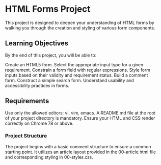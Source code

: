 # HTML Forms Project

This project is designed to deepen your understanding of HTML forms by walking you through the creation and styling of various form components.

## Learning Objectives

By the end of this project, you will be able to:

Create an HTML5 form.
Select the appropriate input type for a given requirement.
Constrain a form field with regular expressions.
Style form inputs based on their validity and requirement status.
Build a comment form.
Construct a simple search form.
Understand usability and accessibility practices in forms.

## Requirements

Use only the allowed editors: vi, vim, emacs.
A README.md file at the root of your project directory is mandatory.
Ensure your HTML and CSS render correctly on Chrome 78 or above.

### Project Structure
The project begins with a basic comment structure to ensure a common starting point. It utilizes an article layout provided in the 00-article.html file and corresponding styling in 00-styles.css.